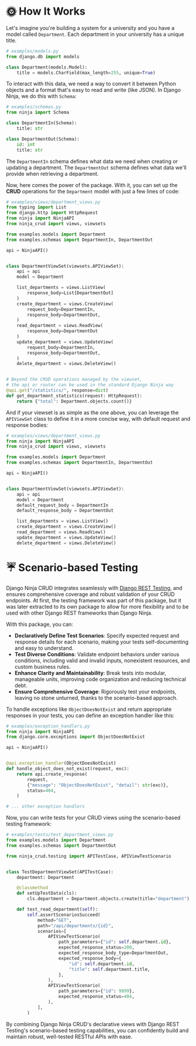 # 🌞 How It Works

Let's imagine you're building a system for a university and you have a model called `Department`. Each department in your university has a unique title.

```python
# examples/models.py
from django.db import models

class Department(models.Model):
    title = models.CharField(max_length=255, unique=True)
```

To interact with this data, we need a way to convert it between Python objects and a format that's easy to read and write (like JSON). In Django Ninja, we do this with `Schema`:

```python
# examples/schemas.py
from ninja import Schema

class DepartmentIn(Schema):
    title: str

class DepartmentOut(Schema):
    id: int
    title: str
```

The `DepartmentIn` schema defines what data we need when creating or updating a department. The `DepartmentOut` schema defines what data we'll provide when retrieving a department.

Now, here comes the power of the package. With it, you can set up the **CRUD**
operations for the `Department` model with just a few lines of code:

```python
# examples/views/department_views.py
from typing import List
from django.http import HttpRequest
from ninja import NinjaAPI
from ninja_crud import views, viewsets

from examples.models import Department
from examples.schemas import DepartmentIn, DepartmentOut

api = NinjaAPI()


class DepartmentViewSet(viewsets.APIViewSet):
    api = api
    model = Department

    list_departments = views.ListView(
        response_body=List[DepartmentOut]
    )
    create_department = views.CreateView(
        request_body=DepartmentIn,
        response_body=DepartmentOut,
    )
    read_department = views.ReadView(
        response_body=DepartmentOut
    )
    update_department = views.UpdateView(
        request_body=DepartmentIn,
        response_body=DepartmentOut,
    )
    delete_department = views.DeleteView()


# Beyond the CRUD operations managed by the viewset,
# the api or router can be used in the standard Django Ninja way
@api.get("/statistics/", response=dict)
def get_department_statistics(request: HttpRequest):
    return {"total": Department.objects.count()}
```

And if your viewset is as simple as the one above, you can leverage the `APIViewSet`
class to define it in a more concise way, with default request and response bodies:
```python
# examples/views/department_views.py
from ninja import NinjaAPI
from ninja_crud import views, viewsets

from examples.models import Department
from examples.schemas import DepartmentIn, DepartmentOut

api = NinjaAPI()


class DepartmentViewSet(viewsets.APIViewSet):
    api = api
    model = Department
    default_request_body = DepartmentIn
    default_response_body = DepartmentOut

    list_departments = views.ListView()
    create_department = views.CreateView()
    read_department = views.ReadView()
    update_department = views.UpdateView()
    delete_department = views.DeleteView()
```

# ☔️ Scenario-based Testing

Django Ninja CRUD integrates seamlessly with [Django REST Testing](https://github.com/hbakri/django-rest-testing),
and ensures comprehensive coverage and robust validation of your CRUD endpoints. At
first, the testing framework was part of this package, but it was later extracted
to its own package to allow for more flexibility and to be used with other Django
REST frameworks than Django Ninja.

With this package, you can:
- **Declaratively Define Test Scenarios**: Specify expected request and response details for each scenario, making your tests self-documenting and easy to understand.
- **Test Diverse Conditions**: Validate endpoint behaviors under various conditions, including valid and invalid inputs, nonexistent resources, and custom business rules.
- **Enhance Clarity and Maintainability**: Break tests into modular, manageable units, improving code organization and reducing technical debt.
- **Ensure Comprehensive Coverage**: Rigorously test your endpoints, leaving no stone unturned, thanks to the scenario-based approach.

To handle exceptions like `ObjectDoesNotExist` and return appropriate responses in your
tests, you can define an exception handler like this:

```python
# examples/exception_handlers.py
from ninja import NinjaAPI
from django.core.exceptions import ObjectDoesNotExist

api = NinjaAPI()


@api.exception_handler(ObjectDoesNotExist)
def handle_object_does_not_exist(request, exc):
    return api.create_response(
        request,
        {"message": "ObjectDoesNotExist", "detail": str(exc)},
        status=404,
    )

# ... other exception handlers
```

Now, you can write tests for your CRUD views using the scenario-based testing framework:

```python
# examples/tests/test_department_views.py
from examples.models import Department
from examples.schemas import DepartmentOut

from ninja_crud.testing import APITestCase, APIViewTestScenario


class TestDepartmentViewSet(APITestCase):
    department: Department

    @classmethod
    def setUpTestData(cls):
        cls.department = Department.objects.create(title="department")

    def test_read_department(self):
        self.assertScenariosSucceed(
            method="GET",
            path="/api/departments/{id}",
            scenarios=[
                APIViewTestScenario(
                    path_parameters={"id": self.department.id},
                    expected_response_status=200,
                    expected_response_body_type=DepartmentOut,
                    expected_response_body={
                        "id": self.department.id,
                        "title": self.department.title,
                    },
                ),
                APIViewTestScenario(
                    path_parameters={"id": 9999},
                    expected_response_status=404,
                ),
            ],
        )
```

By combining Django Ninja CRUD's declarative views with Django REST Testing's
scenario-based testing capabilities, you can confidently build and maintain robust,
well-tested RESTful APIs with ease.
